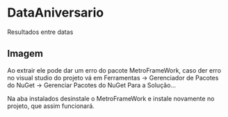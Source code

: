 # DataAniversario
Resultados entre datas

## Imagem


Ao extrair ele pode dar um erro do pacote MetroFrameWork, caso der erro no visual studio do projeto vá em Ferramentas -> Gerenciador de Pacotes do NuGet -> Gerenciar Pacotes do NuGet Para a Solução...

Na aba instalados desinstale o MetroFrameWork e instale novamente no projeto, que assim funcionará.
